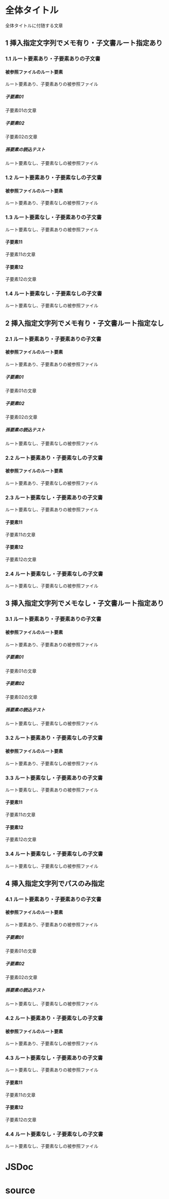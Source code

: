 # 全体タイトル

全体タイトルに付随する文章

## 1 挿入指定文字列でメモ有り・子文書ルート指定あり

### 1.1 ルート要素あり・子要素ありの子文書

#### 被参照ファイルのルート要素

ルート要素あり、子要素ありの被参照ファイル

##### 子要素01

子要素01の文章

##### 子要素02

子要素02の文章

##### 孫要素の読込テスト

ルート要素なし、子要素なしの被参照ファイル

### 1.2 ルート要素あり・子要素なしの子文書

#### 被参照ファイルのルート要素

ルート要素あり、子要素なしの被参照ファイル

### 1.3 ルート要素なし・子要素ありの子文書

ルート要素なし、子要素ありの被参照ファイル

#### 子要素11

子要素11の文章

#### 子要素12

子要素12の文章

### 1.4 ルート要素なし・子要素なしの子文書

ルート要素なし、子要素なしの被参照ファイル

## 2 挿入指定文字列でメモ有り・子文書ルート指定なし

### 2.1 ルート要素あり・子要素ありの子文書

#### 被参照ファイルのルート要素

ルート要素あり、子要素ありの被参照ファイル

##### 子要素01

子要素01の文章

##### 子要素02

子要素02の文章

##### 孫要素の読込テスト

ルート要素なし、子要素なしの被参照ファイル

### 2.2 ルート要素あり・子要素なしの子文書

#### 被参照ファイルのルート要素

ルート要素あり、子要素なしの被参照ファイル

### 2.3 ルート要素なし・子要素ありの子文書

ルート要素なし、子要素ありの被参照ファイル

#### 子要素11

子要素11の文章

#### 子要素12

子要素12の文章

### 2.4 ルート要素なし・子要素なしの子文書

ルート要素なし、子要素なしの被参照ファイル

## 3 挿入指定文字列でメモなし・子文書ルート指定あり

### 3.1 ルート要素あり・子要素ありの子文書

#### 被参照ファイルのルート要素

ルート要素あり、子要素ありの被参照ファイル

##### 子要素01

子要素01の文章

##### 子要素02

子要素02の文章

##### 孫要素の読込テスト

ルート要素なし、子要素なしの被参照ファイル

### 3.2 ルート要素あり・子要素なしの子文書

#### 被参照ファイルのルート要素

ルート要素あり、子要素なしの被参照ファイル

### 3.3 ルート要素なし・子要素ありの子文書

ルート要素なし、子要素ありの被参照ファイル

#### 子要素11

子要素11の文章

#### 子要素12

子要素12の文章

### 3.4 ルート要素なし・子要素なしの子文書

ルート要素なし、子要素なしの被参照ファイル

## 4 挿入指定文字列でパスのみ指定

### 4.1 ルート要素あり・子要素ありの子文書

#### 被参照ファイルのルート要素

ルート要素あり、子要素ありの被参照ファイル

##### 子要素01

子要素01の文章

##### 子要素02

子要素02の文章

##### 孫要素の読込テスト

ルート要素なし、子要素なしの被参照ファイル

### 4.2 ルート要素あり・子要素なしの子文書

#### 被参照ファイルのルート要素

ルート要素あり、子要素なしの被参照ファイル

### 4.3 ルート要素なし・子要素ありの子文書

ルート要素なし、子要素ありの被参照ファイル

#### 子要素11

子要素11の文章

#### 子要素12

子要素12の文章

### 4.4 ルート要素なし・子要素なしの子文書

ルート要素なし、子要素なしの被参照ファイル

# JSDoc

<!--:$test/JSDoc.md:-->

# source

<!--:$test/source.md:-->
